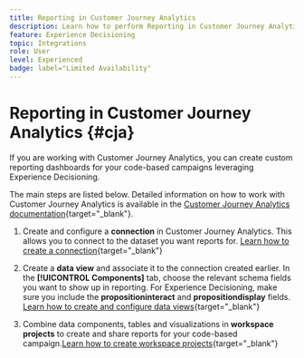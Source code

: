 ```yaml
---
title: Reporting in Customer Journey Analytics
description: Learn how to perform Reporting in Customer Journey Analytics
feature: Experience Decisioning
topic: Integrations
role: User
level: Experienced
badge: label="Limited Availability"
---
```


# Reporting in Customer Journey Analytics {#cja}

If you are working with Customer Journey Analytics, you can create custom reporting dashboards for your code-based campaigns leveraging Experience Decisioning.

The main steps are listed below. Detailed information on how to work with Customer Journey Analytics is available in the [Customer Journey Analytics documentation](https://experienceleague.adobe.com/en/docs/analytics-platform/using/cja-landing){target="_blank"}.

1. Create and configure a **connection** in Customer Journey Analytics. This allows you to connect to the dataset you want reports for. [Learn how to create a connection](https://experienceleague.adobe.com/en/docs/analytics-platform/using/cja-connections/create-connection){target="_blank"}

1. Create a **data view** and associate it to the connection created earlier. In the **[!UICONTROL Components]** tab, choose the relevant schema fields you want to show up in reporting. For Experience Decisioning, make sure you include the **propositioninteract** and **propositiondisplay** fields. [Learn how to create and configure data views](https://experienceleague.adobe.com/en/docs/analytics-platform/using/cja-dataviews/create-dataview){target="_blank"}

1. Combine data components, tables and visualizations in **workspace projects** to create and share reports for your code-based campaign.[Learn how to create workspace projects](https://experienceleague.adobe.com/en/docs/analytics-platform/using/cja-workspace/build-workspace-project/create-projects){target="_blank"}

